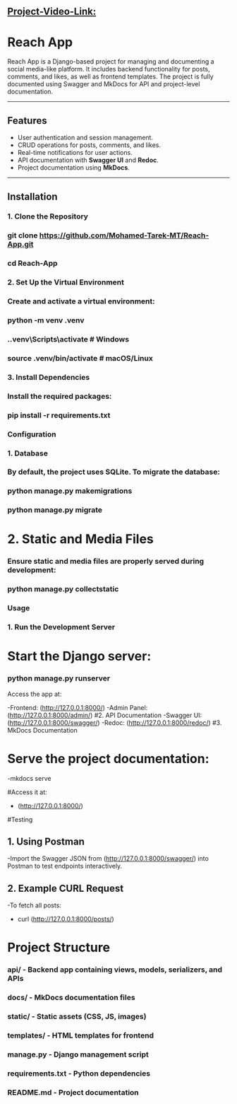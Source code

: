 ## **[Project-Video-Link: ](https://drive.google.com/file/d/1IGGHhmu1QmNPi6oxccLnd9fPuMmsXYpv/view?usp=drivesdk)**

# **Reach App**

Reach App is a Django-based project for managing and documenting a social media-like platform. It includes backend functionality for posts, comments, and likes, as well as frontend templates. The project is fully documented using Swagger and MkDocs for API and project-level documentation.

---

## **Features**
- User authentication and session management.
- CRUD operations for posts, comments, and likes.
- Real-time notifications for user actions.
- API documentation with **Swagger UI** and **Redoc**.
- Project documentation using **MkDocs**.

---

## **Installation**

### **1. Clone the Repository**

### git clone https://github.com/Mohamed-Tarek-MT/Reach-App.git
### cd Reach-App
### 2. Set Up the Virtual Environment
### Create and activate a virtual environment:

### python -m venv .venv
### .\.venv\Scripts\activate  # Windows
### source .venv/bin/activate  # macOS/Linux
### 3. Install Dependencies
### Install the required packages:

### pip install -r requirements.txt
### Configuration
### 1. Database
### By default, the project uses SQLite. To migrate the database:

### python manage.py makemigrations
### python manage.py migrate

# 2. Static and Media Files
### Ensure static and media files are properly served during development:

### python manage.py collectstatic

### Usage
### 1. Run the Development Server

# Start the Django server:
### python manage.py runserver

Access the app at:

-Frontend: (http://127.0.0.1:8000/)
-Admin Panel: (http://127.0.0.1:8000/admin/)
#2. API Documentation
-Swagger UI: (http://127.0.0.1:8000/swagger/)
-Redoc: (http://127.0.0.1:8000/redoc/)
#3. MkDocs Documentation

# Serve the project documentation:
-mkdocs serve

#Access it at:
- (http://127.0.0.1:8000/)

#Testing
## 1. Using Postman
-Import the Swagger JSON from (http://127.0.0.1:8000/swagger/) into Postman to test endpoints interactively.

## 2. Example CURL Request
-To fetch all posts:

- curl (http://127.0.0.1:8000/posts/)

# Project Structure

### api/                 - Backend app containing views, models, serializers, and APIs
###  docs/               - MkDocs documentation files
###  static/             - Static assets (CSS, JS, images)
###  templates/          - HTML templates for frontend
###  manage.py           - Django management script
###  requirements.txt    - Python dependencies
###  README.md           - Project documentation
